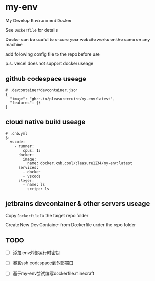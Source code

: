 # my-env

My Develop Environment Docker

See `Dockerfile` for details

Docker can be useful to ensure your website works on the same on any machine

add following config file to the repo before use

p.s. vercel does not support docker useage

## github codespace useage

```
# .devcontainer/devcontainer.json
{
  "image": "ghcr.io/pleasurecruise/my-env:latest",
  "features": {}
}
```

## cloud native build useage

```
# .cnb.yml
$:
  vscode:
    - runner:
        cpus: 16
      docker:
        image:
          name: docker.cnb.cool/pleasure1234/my-env:latest
      services:
        - docker
        - vscode
      stages:
        - name: ls
          script: ls
```

## jetbrains devcontainer & other servers useage

Copy `Dockerfile` to the target repo folder

Create New Dev Container from Dockerfile under the repo folder

## TODO

-[ ] 添加.env外部运行时密钥

-[ ] 暴露ssh codespace到外部端口

-[ ] 基于my-env尝试编写dockerfile.minecraft
